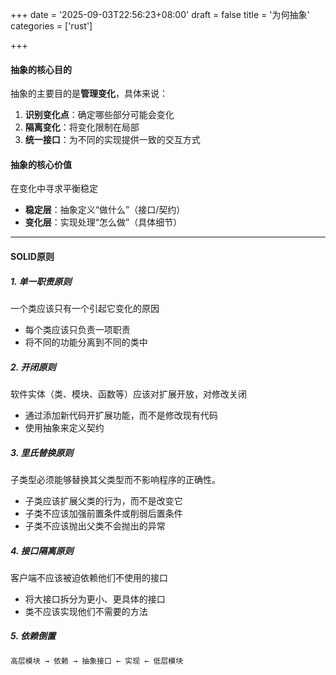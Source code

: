 +++
date = '2025-09-03T22:56:23+08:00'
draft = false
title = '为何抽象'
categories = ['rust']

+++

#### 抽象的核心目的

抽象的主要目的是**管理变化**，具体来说：

1. **识别变化点**：确定哪些部分可能会变化
2. **隔离变化**：将变化限制在局部
3. **统一接口**：为不同的实现提供一致的交互方式

#### 抽象的核心价值

在变化中寻求平衡稳定

* **稳定层**：抽象定义“做什么”（接口/契约）
* **变化层**：实现处理“怎么做”（具体细节）

--------

#### SOLID原则

##### 1. 单一职责原则

一个类应该只有一个引起它变化的原因

* 每个类应该只负责一项职责
* 将不同的功能分离到不同的类中

##### 2. 开闭原则

软件实体（类、模块、函数等）应该对扩展开放，对修改关闭

* 通过添加新代码开扩展功能，而不是修改现有代码
* 使用抽象来定义契约

##### 3. 里氏替换原则

子类型必须能够替换其父类型而不影响程序的正确性。

* 子类应该扩展父类的行为，而不是改变它
* 子类不应该加强前置条件或削弱后置条件
* 子类不应该抛出父类不会抛出的异常

##### 4. 接口隔离原则

客户端不应该被迫依赖他们不使用的接口

* 将大接口拆分为更小、更具体的接口
* 类不应该实现他们不需要的方法

##### 5. 依赖倒置

```rust
高层模块 → 依赖 → 抽象接口 ← 实现 ← 低层模块
```

